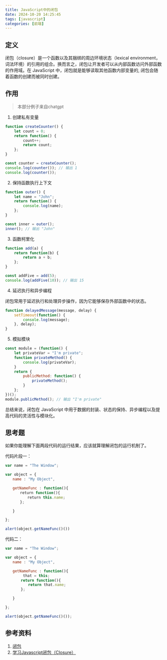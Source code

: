 ```yaml
---
title: JavaScript中的闭包
date: 2024-10-20 14:25:45
tags: [javascript]
categories: [前端]
---
```


## 定义

闭包（closure）是一个函数以及其捆绑的周边环境状态（lexical environment，词法环境）的引用的组合。换而言之，闭包让开发者可以从内部函数访问外部函数的作用域。在 JavaScript 中，闭包就是能够读取其他函数内部变量的, 闭包会随着函数的创建而被同时创建。


## 作用

> 本部分例子来自chatgpt

1. 创建私有变量

```javascript
function createCounter() {
    let count = 0;
    return function() {
        count++;
        return count;
    };
}

const counter = createCounter();
console.log(counter()); // 输出 1
console.log(counter());
```

2. 保持函数执行上下文

```javascript
function outer() {
    let name = "John";
    return function() {
        console.log(name);
    };
}

const inner = outer();
inner(); // 输出 "John"

```

3. 函数柯里化

```javascript
function add(a) {
    return function(b) {
        return a + b;
    };
}

const addFive = add(5);
console.log(addFive(10)); // 输出 15

```

4. 延迟执行和异步编程

闭包常用于延迟执行和处理异步操作，因为它能够保存外部函数中的状态。

```javascript
function delayedMessage(message, delay) {
    setTimeout(function() {
        console.log(message);
    }, delay);
}
```

5. 模拟模块

```javascript
const module = (function() {
    let privateVar = "I'm private";
    function privateMethod() {
        console.log(privateVar);
    }
    return {
        publicMethod: function() {
            privateMethod();
        }
    };
})();
module.publicMethod(); // 输出 "I'm private"
```

总结来说，闭包在 JavaScript 中用于数据的封装、状态的保持、异步编程以及提高代码的灵活性与模块化。

## 思考题

如果你能理解下面两段代码的运行结果，应该就算理解闭包的运行机制了。

代码片段一：

```javascript
var name = "The Window";

var object = {
　　name : "My Object",

　　getNameFunc : function(){
　　　　return function(){
　　　　　　return this.name;
　　　　};

　　}

};

alert(object.getNameFunc()())

```

代码二：

```javascript
var name = "The Window";

var object = {
　　name : "My Object",

　　getNameFunc : function(){
        that = this;
　　　  return function(){
　　　　　  return that.name;
　　　  };

　　}

};

alert(object.getNameFunc()());
```


## 参考资料

1. [闭包](https://developer.mozilla.org/zh-CN/docs/Web/JavaScript/Closures)
2. [学习Javascript闭包（Closure）](https://www.ruanyifeng.com/blog/2009/08/learning_javascript_closures.html)